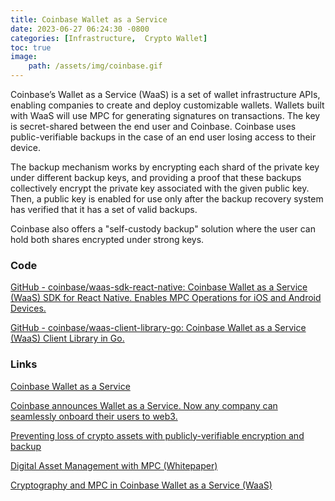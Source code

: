 ```yaml
---
title: Coinbase Wallet as a Service
date: 2023-06-27 06:24:30 -0800
categories: [Infrastructure,  Crypto Wallet]
toc: true
image:
    path: /assets/img/coinbase.gif
---
```


Coinbase’s Wallet as a Service (WaaS) is a set of wallet infrastructure APIs, enabling companies to create and deploy customizable wallets. Wallets built with WaaS will use MPC for generating signatures on transactions. The key is secret-shared between the end user and Coinbase. Coinbase uses public-verifiable backups in the case of an end user losing access to their device. 

The backup mechanism works by encrypting each shard of the private key under different backup keys, and providing a proof that these backups collectively encrypt the private key associated with the given public key. Then, a public key is enabled for use only after the backup recovery system has verified that it has a set of valid backups.

Coinbase also offers a "self-custody backup" solution where the user can hold both shares encrypted under strong keys.

### Code

[GitHub - coinbase/waas-sdk-react-native: Coinbase Wallet as a Service (WaaS) SDK for React Native. Enables MPC Operations for iOS and Android Devices.](https://github.com/coinbase/waas-sdk-react-native)

[GitHub - coinbase/waas-client-library-go: Coinbase Wallet as a Service (WaaS) Client Library in Go.](https://github.com/coinbase/waas-client-library-go)

### Links

[Coinbase Wallet as a Service](https://www.coinbase.com/cloud/products/waas)

[Coinbase announces Wallet as a Service. Now any company can seamlessly onboard their users to web3.](https://www.coinbase.com/blog/coinbase-announces-wallet-as-a-service-now-any-company-can-seamlessly)

[Preventing loss of crypto assets with publicly-verifiable encryption and backup](https://www.coinbase.com/blog/preventing-loss-of-crypto-assets-with-publicly-verifiable-encryption-and)

[Digital Asset Management with MPC (Whitepaper)](https://www.coinbase.com/blog/digital-asset-management-with-mpc-whitepaper)

[Cryptography and MPC in Coinbase Wallet as a Service (WaaS)](https://coinbase.bynder.com/m/687ea39fd77aa80e/original/CB-MPC-Whitepaper.pdf)